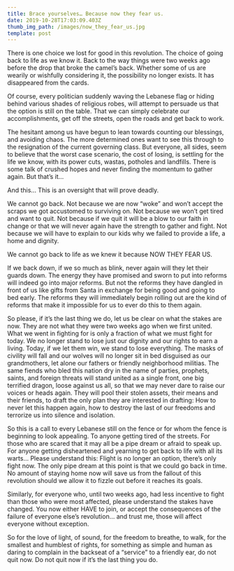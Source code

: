 ```yaml
---
title: Brace yourselves… Because now they fear us.
date: 2019-10-28T17:03:09.403Z
thumb_img_path: /images/now_they_fear_us.jpg
template: post
---
```

There is one choice we lost for good in this revolution. The choice of going back to life as we know it. Back to the way things were two weeks ago before the drop that broke the camel’s back.
Whether some of us are wearily or wishfully considering it, the possibility no longer exists. It has disappeared from the cards.

Of course, every politician suddenly waving the Lebanese flag or hiding behind various shades of religious robes, will attempt to persuade us that the option is still on the table. That we can simply celebrate our accomplishments, get off the streets, open the roads and get back to work.

The hesitant among us have begun to lean towards counting our blessings, and avoiding chaos.
The more determined ones want to see this through to the resignation of the current governing class.
But everyone, all sides, seem to believe that the worst case scenario, the cost of losing, is settling for the life we know, with its power cuts, wastas, potholes and landfills. There is some talk of crushed hopes and never finding the momentum to gather again. But that’s it…

And this... This is an oversight that will prove deadly.

We cannot go back. Not because we are now “woke” and won’t accept the scraps we got accustomed to surviving on. Not because we won’t get tired and want to quit. Not because if we quit it will be a blow to our faith in change or that we will never again have the strength to gather and fight. Not because we will have to explain to our kids why we failed to provide a life, a home and dignity.

We cannot go back to life as we knew it because NOW THEY FEAR US.

If we back down, if we so much as blink, never again will they let their guards down. The energy they have promised and sworn to put into reforms will indeed go into major reforms. But not the reforms they have dangled in front of us like gifts from Santa in exchange for being good and going to bed early.
The reforms they will immediately begin rolling out are the kind of reforms that make it impossible for us to ever do this to them again.

So please, if it’s the last thing we do, let us be clear on what the stakes are now. They are not what they were two weeks ago when we first united. What we went in fighting for is only a fraction of what we must fight for today. We no longer stand to lose just our dignity and our rights to earn a living. Today, if we let them win, we stand to lose everything. The masks of civility will fall and our wolves will no longer sit in bed disguised as our grandmothers, let alone our fathers or friendly neighborhood militias.
The same fiends who bled this nation dry in the name of parties, prophets, saints, and foreign threats will stand united as a single front, one big terrified dragon, loose against us all, so that we may never dare to raise our voices or heads again. They will pool their stolen assets, their means and their friends, to draft the only plan they are interested in drafting: How to never let this happen again, how to destroy the last of our freedoms and terrorize us into silence and isolation.

So this is a call to every Lebanese still on the fence or for whom the fence is beginning to look appealing. To anyone getting tired of the streets. For those who are scared that it may all be a pipe dream or afraid to speak up. For anyone getting disheartened and yearning to get back to life with all its warts… Please understand this: Flight is no longer an option, there’s only fight now. The only pipe dream at this point is that we could go back in time. No amount of staying home now will save us from the fallout of this revolution should we allow it to fizzle out before it reaches its goals.

Similarly, for everyone who, until two weeks ago, had less incentive to fight than those who were most affected, please understand the stakes have changed. You now either HAVE to join, or accept the consequences of the failure of everyone else’s revolution… and trust me, those will affect everyone without exception.

So for the love of light, of sound, for the freedom to breathe, to walk, for the smallest and humblest of rights, for something as simple and human as daring to complain in the backseat of a “service” to a friendly ear, do not quit now. Do not quit now if it’s the last thing you do.
